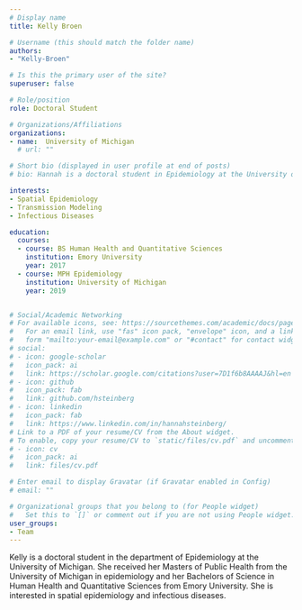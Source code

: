 ```yaml
---
# Display name
title: Kelly Broen

# Username (this should match the folder name)
authors:
- "Kelly-Broen"

# Is this the primary user of the site?
superuser: false

# Role/position
role: Doctoral Student

# Organizations/Affiliations
organizations:
- name:  University of Michigan
  # url: ""

# Short bio (displayed in user profile at end of posts)
# bio: Hannah is a doctoral student in Epidemiology at the University of Michigan School of Public Health.

interests:
- Spatial Epidemiology
- Transmission Modeling
- Infectious Diseases

education:
  courses:
  - course: BS Human Health and Quantitative Sciences
    institution: Emory University
    year: 2017
  - course: MPH Epidemiology
    institution: University of Michigan
    year: 2019


# Social/Academic Networking
# For available icons, see: https://sourcethemes.com/academic/docs/page-builder/#icons
#   For an email link, use "fas" icon pack, "envelope" icon, and a link in the
#   form "mailto:your-email@example.com" or "#contact" for contact widget.
# social:
# - icon: google-scholar
#   icon_pack: ai
#   link: https://scholar.google.com/citations?user=7D1f6b8AAAAJ&hl=en
# - icon: github
#   icon_pack: fab
#   link: github.com/hsteinberg
# - icon: linkedin
#   icon_pack: fab
#   link: https://www.linkedin.com/in/hannahsteinberg/
# Link to a PDF of your resume/CV from the About widget.
# To enable, copy your resume/CV to `static/files/cv.pdf` and uncomment the lines below.
# - icon: cv
#   icon_pack: ai
#   link: files/cv.pdf

# Enter email to display Gravatar (if Gravatar enabled in Config)
# email: ""

# Organizational groups that you belong to (for People widget)
#   Set this to `[]` or comment out if you are not using People widget.
user_groups:
- Team
---
```

Kelly is a doctoral student in the department of Epidemiology at the University of Michigan. She received her Masters of Public Health from the University of Michigan in epidemiology and her Bachelors of Science in Human Health and Quantitative Sciences from Emory University. She is interested in spatial epidemiology and infectious diseases.


